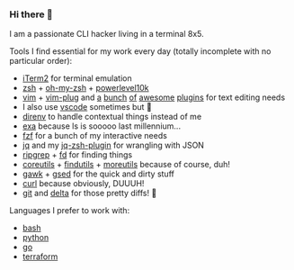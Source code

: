 ### Hi there 👋

I am a passionate CLI hacker living in a terminal 8x5.

Tools I find essential for my work every day (totally incomplete with no particular order):

- [iTerm2](https://iterm2.com/) for terminal emulation
- [zsh](https://www.zsh.org/) + [oh-my-zsh](https://ohmyz.sh) + [powerlevel10k](https://github.com/romkatv/powerlevel10k)
- [vim](https://www.vim.org/) + [vim-plug](https://github.com/junegunn/vim-plug) and 
  [a](https://github.com/tpope/vim-sensible)
  [bunch](https://github.com/easymotion/vim-easymotion) 
  [of](https://github.com/preservim/nerdtree)
  [awesome](https://github.com/dense-analysis/ale)
  [plugins](https://github.com/airblade/vim-gitgutter) for text editing needs
- I also use [vscode](https://code.visualstudio.com/) sometimes but 🤫
- [direnv](https://direnv.net/) to handle contextual things instead of me
- [exa](https://the.exa.website/) because ls is sooooo last millennium...
- [fzf](https://github.com/junegunn/fzf) for a bunch of my interactive needs
- [jq](https://stedolan.github.io/jq/) and my [jq-zsh-plugin](https://github.com/reegnz/jq-zsh-plugin) for wrangling with JSON
- [ripgrep](https://github.com/BurntSushi/ripgrep) + [fd](https://github.com/sharkdp/fd) for finding things
- [coreutils](https://www.gnu.org/software/coreutils/coreutils.html) + 
  [findutils](https://www.gnu.org/software/findutils/) + 
  [moreutils](https://joeyh.name/code/moreutils/) because of course, duh!
- [gawk](https://www.gnu.org/software/gawk/) + [gsed](https://www.gnu.org/software/sed/) for the quick and dirty stuff
- [curl](https://curl.se/) because obviously, DUUUH!
- [git](https://git-scm.com/) and [delta](https://github.com/dandavison/delta) for those pretty diffs! 🤩

Languages I prefer to work with:

- [bash](https://google.github.io/styleguide/shellguide.html)
- [python](https://www.python.org/)
- [go](https://golang.org/)
- [terraform](https://www.terraform.io/)
